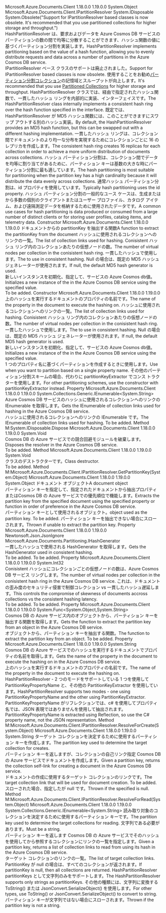 <Type Name="HashPartitionResolver" FullName="Microsoft.Azure.Documents.Partitioning.HashPartitionResolver">
  <TypeSignature Language="C#" Value="public class HashPartitionResolver : IDisposable, Microsoft.Azure.Documents.Client.IPartitionResolver" />
  <TypeSignature Language="ILAsm" Value=".class public auto ansi beforefieldinit HashPartitionResolver extends System.Object implements class Microsoft.Azure.Documents.Client.IPartitionResolver, class System.IDisposable" />
  <TypeSignature Language="DocId" Value="T:Microsoft.Azure.Documents.Partitioning.HashPartitionResolver" />
  <TypeSignature Language="VB.NET" Value="Public Class HashPartitionResolver&#xA;Implements IDisposable, IPartitionResolver" />
  <TypeSignature Language="F#" Value="type HashPartitionResolver = class&#xA;    interface IPartitionResolver&#xA;    interface IDisposable" />
  <AssemblyInfo>
    <AssemblyName>Microsoft.Azure.Documents.Client</AssemblyName>
    <AssemblyVersion>1.18.0.0</AssemblyVersion>
    <AssemblyVersion>1.19.0.0</AssemblyVersion>
  </AssemblyInfo>
  <Base>
    <BaseTypeName>System.Object</BaseTypeName>
  </Base>
  <Interfaces>
    <Interface>
      <InterfaceName>Microsoft.Azure.Documents.Client.IPartitionResolver</InterfaceName>
    </Interface>
    <Interface>
      <InterfaceName>System.IDisposable</InterfaceName>
    </Interface>
  </Interfaces>
  <Attributes>
    <Attribute>
      <AttributeName>System.Obsolete("Support for IPartitionResolver based classes is now obsolete. It's recommended that you use partitioned collections for higher storage and throughput.")</AttributeName>
    </Attribute>
  </Attributes>
  <Docs>
    <summary>
            <span data-ttu-id="96781-101">HashPartitionResolver は、要求およびデータを Azure Cosmos DB サービスのパーティションの数の間で均等に分散することができます、ハッシュ関数の値に基づくパーティション分割を実装します。</span><span class="sxs-lookup"><span data-stu-id="96781-101">HashPartitionResolver implements partitioning based on the value of a hash function, allowing you to evenly distribute requests and data across a number of partitions in the Azure Cosmos DB service.</span></span> 
            </summary>
    <remarks>
      <para>
            <span data-ttu-id="96781-102">IPartitionResolver ベース クラスのサポートは廃止されました。</span><span class="sxs-lookup"><span data-stu-id="96781-102">Support for IPartitionResolver based classes is now obsolete.</span></span> <span data-ttu-id="96781-103">使用することをお勧め<a href="https://azure.microsoft.com/documentation/articles/documentdb-partition-data">パーティション分割コレクション</a>の記憶域とスループットが向上します。</span><span class="sxs-lookup"><span data-stu-id="96781-103">It's recommended that you use <a href="https://azure.microsoft.com/documentation/articles/documentdb-partition-data">Partitioned Collections</a> for higher storage and throughput.</span></span>
            </para>
      <para>
            <span data-ttu-id="96781-104">HashPartitionResolver クラスでは、経由で指定されたハッシュ関数で、一貫したハッシュ リングを内部的に実装、<see cref="T:Microsoft.Azure.Documents.Partitioning.IHashGenerator" />インターフェイスです。</span><span class="sxs-lookup"><span data-stu-id="96781-104">The HashPartitionResolver class internally implements a consistent hash ring over the hash function specified in the <see cref="T:Microsoft.Azure.Documents.Partitioning.IHashGenerator" /> interface.</span></span> <span data-ttu-id="96781-105">既定では、HashPartitionResolver が MD5 ハッシュ関数には、このことができますにスワップ アウトする別のハッシュ実装。</span><span class="sxs-lookup"><span data-stu-id="96781-105">By default, the HashPartitionResolver provides an MD5 hash function, but this can be swapped out with a different hashing implementation.</span></span> <span data-ttu-id="96781-106">一貫したハッシュ リングは、コレクション間でドキュメントのより均一な分布を実現するためにコレクションごとに 16 のレプリカを作成します。</span><span class="sxs-lookup"><span data-stu-id="96781-106">The consistent hash ring creates 16 replicas for each collection in order to achieve a more uniform distribution of documents across collections.</span></span>
            </para>
      <para>
            <span data-ttu-id="96781-107">ハッシュ パーティション分割は、コレクション間でデータを均等に割り当てがあるために、パーティション キーは基数の大きな時にパーティション分割に最も適しています。</span><span class="sxs-lookup"><span data-stu-id="96781-107">The hash partitioning is most suitable for partitioning when the partition key has a high cardinality because it will distribute the data evenly across collections.</span></span> <span data-ttu-id="96781-108">通常ハッシュ パーティション分割は、id プロパティを使用しています。</span><span class="sxs-lookup"><span data-stu-id="96781-108">Typically hash partitioning uses the id property.</span></span> <span data-ttu-id="96781-109">ハッシュ パーティション分割の一般的なユース ケースは、生成またはから多数の個別のクライアントまたはユーザー プロファイル、カタログ アイテム、および遠隔測定データを格納するために使用されたデータです。</span><span class="sxs-lookup"><span data-stu-id="96781-109">A common use cases for hash partitioning is data produced or consumed from a large number of distinct clients or for storing user profiles, catalog items, and telemetry data.</span></span>
            </para>
    </remarks>
  </Docs>
  <Members>
    <Member MemberName=".ctor">
      <MemberSignature Language="C#" Value="public HashPartitionResolver (Func&lt;object,string&gt; partitionKeyExtractor, System.Collections.Generic.IEnumerable&lt;string&gt; collectionLinks, int numberOfVirtualNodesPerCollection = 128, Microsoft.Azure.Documents.Partitioning.IHashGenerator hashGenerator = null);" />
      <MemberSignature Language="ILAsm" Value=".method public hidebysig specialname rtspecialname instance void .ctor(class System.Func`2&lt;object, string&gt; partitionKeyExtractor, class System.Collections.Generic.IEnumerable`1&lt;string&gt; collectionLinks, int32 numberOfVirtualNodesPerCollection, class Microsoft.Azure.Documents.Partitioning.IHashGenerator hashGenerator) cil managed" />
      <MemberSignature Language="DocId" Value="M:Microsoft.Azure.Documents.Partitioning.HashPartitionResolver.#ctor(System.Func{System.Object,System.String},System.Collections.Generic.IEnumerable{System.String},System.Int32,Microsoft.Azure.Documents.Partitioning.IHashGenerator)" />
      <MemberSignature Language="VB.NET" Value="Public Sub New (partitionKeyExtractor As Func(Of Object, String), collectionLinks As IEnumerable(Of String), Optional numberOfVirtualNodesPerCollection As Integer = 128, Optional hashGenerator As IHashGenerator = null)" />
      <MemberSignature Language="F#" Value="new Microsoft.Azure.Documents.Partitioning.HashPartitionResolver : Func&lt;obj, string&gt; * seq&lt;string&gt; * int * Microsoft.Azure.Documents.Partitioning.IHashGenerator -&gt; Microsoft.Azure.Documents.Partitioning.HashPartitionResolver" Usage="new Microsoft.Azure.Documents.Partitioning.HashPartitionResolver (partitionKeyExtractor, collectionLinks, numberOfVirtualNodesPerCollection, hashGenerator)" />
      <MemberType>Constructor</MemberType>
      <AssemblyInfo>
        <AssemblyName>Microsoft.Azure.Documents.Client</AssemblyName>
        <AssemblyVersion>1.18.0.0</AssemblyVersion>
        <AssemblyVersion>1.19.0.0</AssemblyVersion>
      </AssemblyInfo>
      <Parameters>
        <Parameter Name="partitionKeyExtractor" Type="System.Func&lt;System.Object,System.String&gt;" />
        <Parameter Name="collectionLinks" Type="System.Collections.Generic.IEnumerable&lt;System.String&gt;" />
        <Parameter Name="numberOfVirtualNodesPerCollection" Type="System.Int32" />
        <Parameter Name="hashGenerator" Type="Microsoft.Azure.Documents.Partitioning.IHashGenerator" />
      </Parameters>
      <Docs>
        <param name="partitionKeyExtractor"><span data-ttu-id="96781-110">ドキュメントからの partitionKey を抽出する関数</span><span class="sxs-lookup"><span data-stu-id="96781-110">A function to extract the partitionKey from the document</span></span></param>
        <param name="collectionLinks"><span data-ttu-id="96781-111">ハッシュに使用されるコレクションへのリンクの一覧。</span><span class="sxs-lookup"><span data-stu-id="96781-111">The list of collection links used for hashing.</span></span></param>
        <param name="numberOfVirtualNodesPerCollection"><span data-ttu-id="96781-112">Conisistent ハッシュ リング内のコレクションあたりの仮想ノードの数。</span><span class="sxs-lookup"><span data-stu-id="96781-112">The number of virtual nodes per collection in the conisistent hash ring.</span></span></param>
        <param name="hashGenerator"><span data-ttu-id="96781-113"><see cref="T:Microsoft.Azure.Documents.Partitioning.IHashGenerator" />一貫したハッシュで使用します。</span><span class="sxs-lookup"><span data-stu-id="96781-113">The <see cref="T:Microsoft.Azure.Documents.Partitioning.IHashGenerator" /> to use in consistent hashing.</span></span> <span data-ttu-id="96781-114">Null の場合は、既定の MD5 ハッシュ ジェネレーターが使用されます。</span><span class="sxs-lookup"><span data-stu-id="96781-114">If null, the default MD5 hash generator is used.</span></span></param>
        <summary>
            <span data-ttu-id="96781-115">新しいインスタンスを初期化、<see cref="T:Microsoft.Azure.Documents.Partitioning.HashPartitionResolver" />指定して、サービスの Azure Cosmos db<paramref name="partitionKeyExtractor" />値。</span><span class="sxs-lookup"><span data-stu-id="96781-115">Initializes a new instance of the <see cref="T:Microsoft.Azure.Documents.Partitioning.HashPartitionResolver" /> in the Azure Cosmos DB service using the specified <paramref name="partitionKeyExtractor" /> value.</span></span>
            </summary>
        <remarks>To be added.</remarks>
      </Docs>
    </Member>
    <Member MemberName=".ctor">
      <MemberSignature Language="C#" Value="public HashPartitionResolver (string partitionKeyPropertyName, System.Collections.Generic.IEnumerable&lt;string&gt; collectionLinks, int numberOfVirtualNodesPerCollection = 128, Microsoft.Azure.Documents.Partitioning.IHashGenerator hashGenerator = null);" />
      <MemberSignature Language="ILAsm" Value=".method public hidebysig specialname rtspecialname instance void .ctor(string partitionKeyPropertyName, class System.Collections.Generic.IEnumerable`1&lt;string&gt; collectionLinks, int32 numberOfVirtualNodesPerCollection, class Microsoft.Azure.Documents.Partitioning.IHashGenerator hashGenerator) cil managed" />
      <MemberSignature Language="DocId" Value="M:Microsoft.Azure.Documents.Partitioning.HashPartitionResolver.#ctor(System.String,System.Collections.Generic.IEnumerable{System.String},System.Int32,Microsoft.Azure.Documents.Partitioning.IHashGenerator)" />
      <MemberSignature Language="VB.NET" Value="Public Sub New (partitionKeyPropertyName As String, collectionLinks As IEnumerable(Of String), Optional numberOfVirtualNodesPerCollection As Integer = 128, Optional hashGenerator As IHashGenerator = null)" />
      <MemberSignature Language="F#" Value="new Microsoft.Azure.Documents.Partitioning.HashPartitionResolver : string * seq&lt;string&gt; * int * Microsoft.Azure.Documents.Partitioning.IHashGenerator -&gt; Microsoft.Azure.Documents.Partitioning.HashPartitionResolver" Usage="new Microsoft.Azure.Documents.Partitioning.HashPartitionResolver (partitionKeyPropertyName, collectionLinks, numberOfVirtualNodesPerCollection, hashGenerator)" />
      <MemberType>Constructor</MemberType>
      <AssemblyInfo>
        <AssemblyName>Microsoft.Azure.Documents.Client</AssemblyName>
        <AssemblyVersion>1.18.0.0</AssemblyVersion>
        <AssemblyVersion>1.19.0.0</AssemblyVersion>
      </AssemblyInfo>
      <Parameters>
        <Parameter Name="partitionKeyPropertyName" Type="System.String" />
        <Parameter Name="collectionLinks" Type="System.Collections.Generic.IEnumerable&lt;System.String&gt;" />
        <Parameter Name="numberOfVirtualNodesPerCollection" Type="System.Int32" />
        <Parameter Name="hashGenerator" Type="Microsoft.Azure.Documents.Partitioning.IHashGenerator" />
      </Parameters>
      <Docs>
        <param name="partitionKeyPropertyName"><span data-ttu-id="96781-116">上のハッシュを実行するドキュメントのプロパティの名前です。</span><span class="sxs-lookup"><span data-stu-id="96781-116">The name of the property in the document to execute the hashing on.</span></span></param>
        <param name="collectionLinks"><span data-ttu-id="96781-117">ハッシュに使用されるコレクションへのリンクの一覧。</span><span class="sxs-lookup"><span data-stu-id="96781-117">The list of collection links used for hashing.</span></span></param>
        <param name="numberOfVirtualNodesPerCollection"><span data-ttu-id="96781-118">Conisistent ハッシュ リング内のコレクションあたりの仮想ノードの数。</span><span class="sxs-lookup"><span data-stu-id="96781-118">The number of virtual nodes per collection in the conisistent hash ring.</span></span></param>
        <param name="hashGenerator"><span data-ttu-id="96781-119"><see cref="T:Microsoft.Azure.Documents.Partitioning.IHashGenerator" />一貫したハッシュで使用します。</span><span class="sxs-lookup"><span data-stu-id="96781-119">The <see cref="T:Microsoft.Azure.Documents.Partitioning.IHashGenerator" /> to use in consistent hashing.</span></span> <span data-ttu-id="96781-120">Null の場合は、既定の MD5 ハッシュ ジェネレーターが使用されます。</span><span class="sxs-lookup"><span data-stu-id="96781-120">If null, the default MD5 hash generator is used.</span></span></param>
        <summary>
            <span data-ttu-id="96781-121">新しいインスタンスを初期化、<see cref="T:Microsoft.Azure.Documents.Partitioning.HashPartitionResolver" />指定して、サービスの Azure Cosmos db<paramref name="partitionKeyPropertyName" />値。</span><span class="sxs-lookup"><span data-stu-id="96781-121">Initializes a new instance of the <see cref="T:Microsoft.Azure.Documents.Partitioning.HashPartitionResolver" /> in the Azure Cosmos DB service using the specified <paramref name="partitionKeyPropertyName" /> value.</span></span>
            </summary>
        <remarks>
            <span data-ttu-id="96781-122">1 つのプロパティ名に基づくパーティションを作成するときに使用します。</span><span class="sxs-lookup"><span data-stu-id="96781-122">Use when you want to partition based on a single property name.</span></span> <span data-ttu-id="96781-123">その他のパーティション分割スキームの場合、代わりに partitionKeyExtractor でコンス トラクターを使用します。</span><span class="sxs-lookup"><span data-stu-id="96781-123">For other partitioning schemes, use the constructor with partitionKeyExtractor instead.</span></span>
            </remarks>
      </Docs>
    </Member>
    <Member MemberName="CollectionLinks">
      <MemberSignature Language="C#" Value="public System.Collections.Generic.IEnumerable&lt;string&gt; CollectionLinks { get; }" />
      <MemberSignature Language="ILAsm" Value=".property instance class System.Collections.Generic.IEnumerable`1&lt;string&gt; CollectionLinks" />
      <MemberSignature Language="DocId" Value="P:Microsoft.Azure.Documents.Partitioning.HashPartitionResolver.CollectionLinks" />
      <MemberSignature Language="VB.NET" Value="Public ReadOnly Property CollectionLinks As IEnumerable(Of String)" />
      <MemberSignature Language="F#" Value="member this.CollectionLinks : seq&lt;string&gt;" Usage="Microsoft.Azure.Documents.Partitioning.HashPartitionResolver.CollectionLinks" />
      <MemberType>Property</MemberType>
      <AssemblyInfo>
        <AssemblyName>Microsoft.Azure.Documents.Client</AssemblyName>
        <AssemblyVersion>1.18.0.0</AssemblyVersion>
        <AssemblyVersion>1.19.0.0</AssemblyVersion>
      </AssemblyInfo>
      <ReturnValue>
        <ReturnType>System.Collections.Generic.IEnumerable&lt;System.String&gt;</ReturnType>
      </ReturnValue>
      <Docs>
        <summary>
            <span data-ttu-id="96781-124">Azure Cosmos DB サービスのハッシュに使用されるコレクションへのリンクの IEnumerable を取得します。</span><span class="sxs-lookup"><span data-stu-id="96781-124">Gets the IEnumerable of collection links used for hashing in the Azure Cosmos DB service.</span></span>
            </summary>
        <value><span data-ttu-id="96781-125">ハッシュに使用されるコレクションへのリンクの IEnumerable です。</span><span class="sxs-lookup"><span data-stu-id="96781-125">The IEnumerable of collection links used for hashing.</span></span></value>
        <remarks>To be added.</remarks>
      </Docs>
    </Member>
    <Member MemberName="Dispose">
      <MemberSignature Language="C#" Value="public void Dispose ();" />
      <MemberSignature Language="ILAsm" Value=".method public hidebysig newslot virtual instance void Dispose() cil managed" />
      <MemberSignature Language="DocId" Value="M:Microsoft.Azure.Documents.Partitioning.HashPartitionResolver.Dispose" />
      <MemberSignature Language="VB.NET" Value="Public Sub Dispose ()" />
      <MemberSignature Language="F#" Value="abstract member Dispose : unit -&gt; unit&#xA;override this.Dispose : unit -&gt; unit" Usage="hashPartitionResolver.Dispose " />
      <MemberType>Method</MemberType>
      <Implements>
        <InterfaceMember>M:System.IDisposable.Dispose</InterfaceMember>
      </Implements>
      <AssemblyInfo>
        <AssemblyName>Microsoft.Azure.Documents.Client</AssemblyName>
        <AssemblyVersion>1.18.0.0</AssemblyVersion>
        <AssemblyVersion>1.19.0.0</AssemblyVersion>
      </AssemblyInfo>
      <ReturnValue>
        <ReturnType>System.Void</ReturnType>
      </ReturnValue>
      <Parameters />
      <Docs>
        <summary>
            <span data-ttu-id="96781-126">Cosmos DB の Azure サービスでの競合回避モジュールを破棄します。</span><span class="sxs-lookup"><span data-stu-id="96781-126">Disposes the resolver in the Azure Cosmos DB service.</span></span>
            </summary>
        <remarks>To be added.</remarks>
      </Docs>
    </Member>
    <Member MemberName="Finalize">
      <MemberSignature Language="C#" Value="~HashPartitionResolver ();" />
      <MemberSignature Language="ILAsm" Value=".method familyhidebysig virtual instance void Finalize() cil managed" />
      <MemberSignature Language="DocId" Value="M:Microsoft.Azure.Documents.Partitioning.HashPartitionResolver.Finalize" />
      <MemberSignature Language="VB.NET" Value="Finalize ()" />
      <MemberSignature Language="F#" Value="override this.Finalize : unit -&gt; unit" Usage="hashPartitionResolver.Finalize " />
      <MemberType>Method</MemberType>
      <AssemblyInfo>
        <AssemblyName>Microsoft.Azure.Documents.Client</AssemblyName>
        <AssemblyVersion>1.18.0.0</AssemblyVersion>
        <AssemblyVersion>1.19.0.0</AssemblyVersion>
      </AssemblyInfo>
      <ReturnValue>
        <ReturnType>System.Void</ReturnType>
      </ReturnValue>
      <Parameters />
      <Docs>
        <summary>
            <span data-ttu-id="96781-127">クラスのデストラクターです。</span><span class="sxs-lookup"><span data-stu-id="96781-127">Class destructor.</span></span>
            </summary>
        <remarks>To be added.</remarks>
      </Docs>
    </Member>
    <Member MemberName="GetPartitionKey">
      <MemberSignature Language="C#" Value="public virtual object GetPartitionKey (object document);" />
      <MemberSignature Language="ILAsm" Value=".method public hidebysig newslot virtual instance object GetPartitionKey(object document) cil managed" />
      <MemberSignature Language="DocId" Value="M:Microsoft.Azure.Documents.Partitioning.HashPartitionResolver.GetPartitionKey(System.Object)" />
      <MemberSignature Language="VB.NET" Value="Public Overridable Function GetPartitionKey (document As Object) As Object" />
      <MemberSignature Language="F#" Value="abstract member GetPartitionKey : obj -&gt; obj&#xA;override this.GetPartitionKey : obj -&gt; obj" Usage="hashPartitionResolver.GetPartitionKey document" />
      <MemberType>Method</MemberType>
      <Implements>
        <InterfaceMember>M:Microsoft.Azure.Documents.Client.IPartitionResolver.GetPartitionKey(System.Object)</InterfaceMember>
      </Implements>
      <AssemblyInfo>
        <AssemblyName>Microsoft.Azure.Documents.Client</AssemblyName>
        <AssemblyVersion>1.18.0.0</AssemblyVersion>
        <AssemblyVersion>1.19.0.0</AssemblyVersion>
      </AssemblyInfo>
      <ReturnValue>
        <ReturnType>System.Object</ReturnType>
      </ReturnValue>
      <Parameters>
        <Parameter Name="document" Type="System.Object" />
      </Parameters>
      <Docs>
        <param name="document"><span data-ttu-id="96781-128">ドキュメント オブジェクト</span><span class="sxs-lookup"><span data-stu-id="96781-128">A document object</span></span></param>
        <summary>
            <span data-ttu-id="96781-129">パーティション キーを指定して、指定されたドキュメントから抽出<see cref="P:Microsoft.Azure.Documents.Partitioning.HashPartitionResolver.PartitionKeyPropertyName" />プロパティまたは<see cref="P:Microsoft.Azure.Documents.Partitioning.HashPartitionResolver.PartitionKeyExtractor" />Cosmos DB の Azure サービスでの優先順位で機能します。</span><span class="sxs-lookup"><span data-stu-id="96781-129">Extracts the partition key from the specified document using the specified <see cref="P:Microsoft.Azure.Documents.Partitioning.HashPartitionResolver.PartitionKeyPropertyName" /> property or <see cref="P:Microsoft.Azure.Documents.Partitioning.HashPartitionResolver.PartitionKeyExtractor" /> function in order of preference in the Azure Cosmos DB service.</span></span>
            </summary>
        <returns><span data-ttu-id="96781-130">パーティション キーとして使用されるオブジェクト。</span><span class="sxs-lookup"><span data-stu-id="96781-130">object used as the partition key.</span></span></returns>
        <remarks>To be added.</remarks>
        <exception cref="T:System.InvalidOperationException"><span data-ttu-id="96781-131">パーティション キーを抽出できない場合にスローされます。</span><span class="sxs-lookup"><span data-stu-id="96781-131">Thrown if unable to extract the partition key.</span></span></exception>
      </Docs>
    </Member>
    <Member MemberName="HashGenerator">
      <MemberSignature Language="C#" Value="public Microsoft.Azure.Documents.Partitioning.IHashGenerator HashGenerator { get; }" />
      <MemberSignature Language="ILAsm" Value=".property instance class Microsoft.Azure.Documents.Partitioning.IHashGenerator HashGenerator" />
      <MemberSignature Language="DocId" Value="P:Microsoft.Azure.Documents.Partitioning.HashPartitionResolver.HashGenerator" />
      <MemberSignature Language="VB.NET" Value="Public ReadOnly Property HashGenerator As IHashGenerator" />
      <MemberSignature Language="F#" Value="member this.HashGenerator : Microsoft.Azure.Documents.Partitioning.IHashGenerator" Usage="Microsoft.Azure.Documents.Partitioning.HashPartitionResolver.HashGenerator" />
      <MemberType>Property</MemberType>
      <AssemblyInfo>
        <AssemblyName>Microsoft.Azure.Documents.Client</AssemblyName>
        <AssemblyVersion>1.18.0.0</AssemblyVersion>
        <AssemblyVersion>1.19.0.0</AssemblyVersion>
      </AssemblyInfo>
      <Attributes>
        <Attribute>
          <AttributeName>Newtonsoft.Json.JsonIgnore</AttributeName>
        </Attribute>
      </Attributes>
      <ReturnValue>
        <ReturnType>Microsoft.Azure.Documents.Partitioning.IHashGenerator</ReturnType>
      </ReturnValue>
      <Docs>
        <summary>
            <span data-ttu-id="96781-132">一貫したハッシュで使用される HashGenerator を取得します。</span><span class="sxs-lookup"><span data-stu-id="96781-132">Gets the HashGenerator used in consistent hashing.</span></span>
            </summary>
        <value>To be added.</value>
        <remarks>To be added.</remarks>
      </Docs>
    </Member>
    <Member MemberName="NumberOfVirtualNodesPerCollection">
      <MemberSignature Language="C#" Value="public int NumberOfVirtualNodesPerCollection { get; }" />
      <MemberSignature Language="ILAsm" Value=".property instance int32 NumberOfVirtualNodesPerCollection" />
      <MemberSignature Language="DocId" Value="P:Microsoft.Azure.Documents.Partitioning.HashPartitionResolver.NumberOfVirtualNodesPerCollection" />
      <MemberSignature Language="VB.NET" Value="Public ReadOnly Property NumberOfVirtualNodesPerCollection As Integer" />
      <MemberSignature Language="F#" Value="member this.NumberOfVirtualNodesPerCollection : int" Usage="Microsoft.Azure.Documents.Partitioning.HashPartitionResolver.NumberOfVirtualNodesPerCollection" />
      <MemberType>Property</MemberType>
      <AssemblyInfo>
        <AssemblyName>Microsoft.Azure.Documents.Client</AssemblyName>
        <AssemblyVersion>1.18.0.0</AssemblyVersion>
        <AssemblyVersion>1.19.0.0</AssemblyVersion>
      </AssemblyInfo>
      <ReturnValue>
        <ReturnType>System.Int32</ReturnType>
      </ReturnValue>
      <Docs>
        <summary>
            <span data-ttu-id="96781-133">Conisistent ハッシュにコレクションごとの仮想ノードの数は、Azure Cosmos DB サービス リングします。</span><span class="sxs-lookup"><span data-stu-id="96781-133">The number of virtual nodes per collection in the conisistent hash ring in the Azure Cosmos DB service.</span></span> <span data-ttu-id="96781-134">これは、ドキュメントの歪み度のセキュリティ侵害で制御コレクション vs 一貫したハッシュ遅延します。</span><span class="sxs-lookup"><span data-stu-id="96781-134">This controls the compromise of skewness of documents accross collections vs the consistent hashing latency.</span></span>
            </summary>
        <value>To be added.</value>
        <remarks>To be added.</remarks>
      </Docs>
    </Member>
    <Member MemberName="PartitionKeyExtractor">
      <MemberSignature Language="C#" Value="public Func&lt;object,string&gt; PartitionKeyExtractor { get; }" />
      <MemberSignature Language="ILAsm" Value=".property instance class System.Func`2&lt;object, string&gt; PartitionKeyExtractor" />
      <MemberSignature Language="DocId" Value="P:Microsoft.Azure.Documents.Partitioning.HashPartitionResolver.PartitionKeyExtractor" />
      <MemberSignature Language="VB.NET" Value="Public ReadOnly Property PartitionKeyExtractor As Func(Of Object, String)" />
      <MemberSignature Language="F#" Value="member this.PartitionKeyExtractor : Func&lt;obj, string&gt;" Usage="Microsoft.Azure.Documents.Partitioning.HashPartitionResolver.PartitionKeyExtractor" />
      <MemberType>Property</MemberType>
      <AssemblyInfo>
        <AssemblyName>Microsoft.Azure.Documents.Client</AssemblyName>
        <AssemblyVersion>1.18.0.0</AssemblyVersion>
        <AssemblyVersion>1.19.0.0</AssemblyVersion>
      </AssemblyInfo>
      <ReturnValue>
        <ReturnType>System.Func&lt;System.Object,System.String&gt;</ReturnType>
      </ReturnValue>
      <Docs>
        <summary>
            <span data-ttu-id="96781-135">Cosmos DB の Azure サービス内のオブジェクトから、パーティション キーを抽出する関数を取得します。</span><span class="sxs-lookup"><span data-stu-id="96781-135">Gets the function to extract the partition key from an object in the Azure Cosmos DB service.</span></span>
            </summary>
        <value><span data-ttu-id="96781-136">オブジェクトから、パーティション キーを抽出する関数。</span><span class="sxs-lookup"><span data-stu-id="96781-136">The function to extract the partition key from an object.</span></span></value>
        <remarks>To be added.</remarks>
      </Docs>
    </Member>
    <Member MemberName="PartitionKeyPropertyName">
      <MemberSignature Language="C#" Value="public string PartitionKeyPropertyName { get; }" />
      <MemberSignature Language="ILAsm" Value=".property instance string PartitionKeyPropertyName" />
      <MemberSignature Language="DocId" Value="P:Microsoft.Azure.Documents.Partitioning.HashPartitionResolver.PartitionKeyPropertyName" />
      <MemberSignature Language="VB.NET" Value="Public ReadOnly Property PartitionKeyPropertyName As String" />
      <MemberSignature Language="F#" Value="member this.PartitionKeyPropertyName : string" Usage="Microsoft.Azure.Documents.Partitioning.HashPartitionResolver.PartitionKeyPropertyName" />
      <MemberType>Property</MemberType>
      <AssemblyInfo>
        <AssemblyName>Microsoft.Azure.Documents.Client</AssemblyName>
        <AssemblyVersion>1.18.0.0</AssemblyVersion>
        <AssemblyVersion>1.19.0.0</AssemblyVersion>
      </AssemblyInfo>
      <ReturnValue>
        <ReturnType>System.String</ReturnType>
      </ReturnValue>
      <Docs>
        <summary>
            <span data-ttu-id="96781-137">Cosmos DB の Azure サービスでのハッシュを実行するドキュメントでプロパティの名前を取得します。</span><span class="sxs-lookup"><span data-stu-id="96781-137">Gets the name of the property in the document to execute the hashing on in the Azure Cosmos DB service.</span></span>
            </summary>
        <value><span data-ttu-id="96781-138">上のハッシュを実行するドキュメントのプロパティの名前です。</span><span class="sxs-lookup"><span data-stu-id="96781-138">The name of the property in the document to execute the hashing on.</span></span></value>
        <remarks>
            <span data-ttu-id="96781-139">HashPartitionResolver - 2 つのモードをサポートしている 1 つを使用して PartitionKeyPropertyName と、その他の PartitionKeyExtractor を使用しています。</span><span class="sxs-lookup"><span data-stu-id="96781-139">HashPartitionResolver supports two modes - one using PartitionKeyPropertyName and the other using PartitionKeyExtractor.</span></span>
            <span data-ttu-id="96781-140">PartitionKeyPropertyName がリフレクションでは、c# を使用してプロパティ名では、JSON 表現ではありませんを使用して抽出されます。</span><span class="sxs-lookup"><span data-stu-id="96781-140">PartitionKeyPropertyName is extracted using Reflection, so use the C# property name, not the JSON representation.</span></span>
            </remarks>
      </Docs>
    </Member>
    <Member MemberName="ResolveForCreate">
      <MemberSignature Language="C#" Value="public virtual string ResolveForCreate (object partitionKey);" />
      <MemberSignature Language="ILAsm" Value=".method public hidebysig newslot virtual instance string ResolveForCreate(object partitionKey) cil managed" />
      <MemberSignature Language="DocId" Value="M:Microsoft.Azure.Documents.Partitioning.HashPartitionResolver.ResolveForCreate(System.Object)" />
      <MemberSignature Language="VB.NET" Value="Public Overridable Function ResolveForCreate (partitionKey As Object) As String" />
      <MemberSignature Language="F#" Value="abstract member ResolveForCreate : obj -&gt; string&#xA;override this.ResolveForCreate : obj -&gt; string" Usage="hashPartitionResolver.ResolveForCreate partitionKey" />
      <MemberType>Method</MemberType>
      <Implements>
        <InterfaceMember>M:Microsoft.Azure.Documents.Client.IPartitionResolver.ResolveForCreate(System.Object)</InterfaceMember>
      </Implements>
      <AssemblyInfo>
        <AssemblyName>Microsoft.Azure.Documents.Client</AssemblyName>
        <AssemblyVersion>1.18.0.0</AssemblyVersion>
        <AssemblyVersion>1.19.0.0</AssemblyVersion>
      </AssemblyInfo>
      <ReturnValue>
        <ReturnType>System.String</ReturnType>
      </ReturnValue>
      <Parameters>
        <Parameter Name="partitionKey" Type="System.Object" />
      </Parameters>
      <Docs>
        <param name="partitionKey"><span data-ttu-id="96781-141">ターゲット コレクションを決定するために使用するパーティション キーを作成します。</span><span class="sxs-lookup"><span data-stu-id="96781-141">The partition key used to determine the target collection for creates.</span></span></param>
        <summary>
            <span data-ttu-id="96781-142">パーティション キーを返しますが、コレクションの自己リンク指定 Cosmos DB の Azure サービスでドキュメントを作成します。</span><span class="sxs-lookup"><span data-stu-id="96781-142">Given a partition key, returns the collection self-link for creating a document in the Azure Cosmos DB service.</span></span>
            </summary>
        <returns><span data-ttu-id="96781-143">ドキュメントの作成に使用するターゲット コレクションのリンクです。</span><span class="sxs-lookup"><span data-stu-id="96781-143">The target collection link that will be used for document creation.</span></span></returns>
        <remarks>To be added.</remarks>
        <exception cref="T:System.ArgumentNullException"><span data-ttu-id="96781-144">スローされた場合、指定した<paramref name="partitionKey" />が null です。</span><span class="sxs-lookup"><span data-stu-id="96781-144">Thrown if the specified <paramref name="partitionKey" /> is null.</span></span></exception>
      </Docs>
    </Member>
    <Member MemberName="ResolveForRead">
      <MemberSignature Language="C#" Value="public virtual System.Collections.Generic.IEnumerable&lt;string&gt; ResolveForRead (object partitionKey);" />
      <MemberSignature Language="ILAsm" Value=".method public hidebysig newslot virtual instance class System.Collections.Generic.IEnumerable`1&lt;string&gt; ResolveForRead(object partitionKey) cil managed" />
      <MemberSignature Language="DocId" Value="M:Microsoft.Azure.Documents.Partitioning.HashPartitionResolver.ResolveForRead(System.Object)" />
      <MemberSignature Language="VB.NET" Value="Public Overridable Function ResolveForRead (partitionKey As Object) As IEnumerable(Of String)" />
      <MemberSignature Language="F#" Value="abstract member ResolveForRead : obj -&gt; seq&lt;string&gt;&#xA;override this.ResolveForRead : obj -&gt; seq&lt;string&gt;" Usage="hashPartitionResolver.ResolveForRead partitionKey" />
      <MemberType>Method</MemberType>
      <Implements>
        <InterfaceMember>M:Microsoft.Azure.Documents.Client.IPartitionResolver.ResolveForRead(System.Object)</InterfaceMember>
      </Implements>
      <AssemblyInfo>
        <AssemblyName>Microsoft.Azure.Documents.Client</AssemblyName>
        <AssemblyVersion>1.18.0.0</AssemblyVersion>
        <AssemblyVersion>1.19.0.0</AssemblyVersion>
      </AssemblyInfo>
      <ReturnValue>
        <ReturnType>System.Collections.Generic.IEnumerable&lt;System.String&gt;</ReturnType>
      </ReturnValue>
      <Parameters>
        <Parameter Name="partitionKey" Type="System.Object" />
      </Parameters>
      <Docs>
        <param name="partitionKey"><span data-ttu-id="96781-145">読み取り対象のコレクションを決定するために使用するパーティション キーです。</span><span class="sxs-lookup"><span data-stu-id="96781-145">The partition key used to determine the target collections for reading.</span></span> <span data-ttu-id="96781-146">文字列である必要があります。</span><span class="sxs-lookup"><span data-stu-id="96781-146">Must be a string.</span></span></param>
        <summary>
            <span data-ttu-id="96781-147">パーティション キーを返します Cosmos DB の Azure サービスでそのハッシュを使用してから参照するコレクションにリンクの一覧を指定します。</span><span class="sxs-lookup"><span data-stu-id="96781-147">Given a partition key, returns a list of collection links to read from using its hash in the Azure Cosmos DB service.</span></span>
            </summary>
        <returns><span data-ttu-id="96781-148">ターゲット コレクションのリンクの一覧。</span><span class="sxs-lookup"><span data-stu-id="96781-148">The list of target collection links.</span></span></returns>
        <remarks>
            <span data-ttu-id="96781-149">PartitionKey が null の場合は、すべてのコレクションが返されます。</span><span class="sxs-lookup"><span data-stu-id="96781-149">If partitionKey is null, then all collections are returned.</span></span> <span data-ttu-id="96781-150">HashPartitionResolver partitionKeys として文字列のみをサポートします。</span><span class="sxs-lookup"><span data-stu-id="96781-150">The HashPartitionResolver supports only strings as partitionKeys.</span></span>
            <span data-ttu-id="96781-151">その他の種類には、文字列に変換する ToString() または JsonConvert.SerializeObject() を使用します。</span><span class="sxs-lookup"><span data-stu-id="96781-151">For other types, use ToString() or JsonConvert.SerializeObject() to convert to string.</span></span>
            </remarks>
        <exception cref="T:System.InvalidOperationException"><span data-ttu-id="96781-152">パーティション キーが文字列ではない場合にスローされます。</span><span class="sxs-lookup"><span data-stu-id="96781-152">Thrown if the partition key is not a string.</span></span></exception>
      </Docs>
    </Member>
  </Members>
</Type>